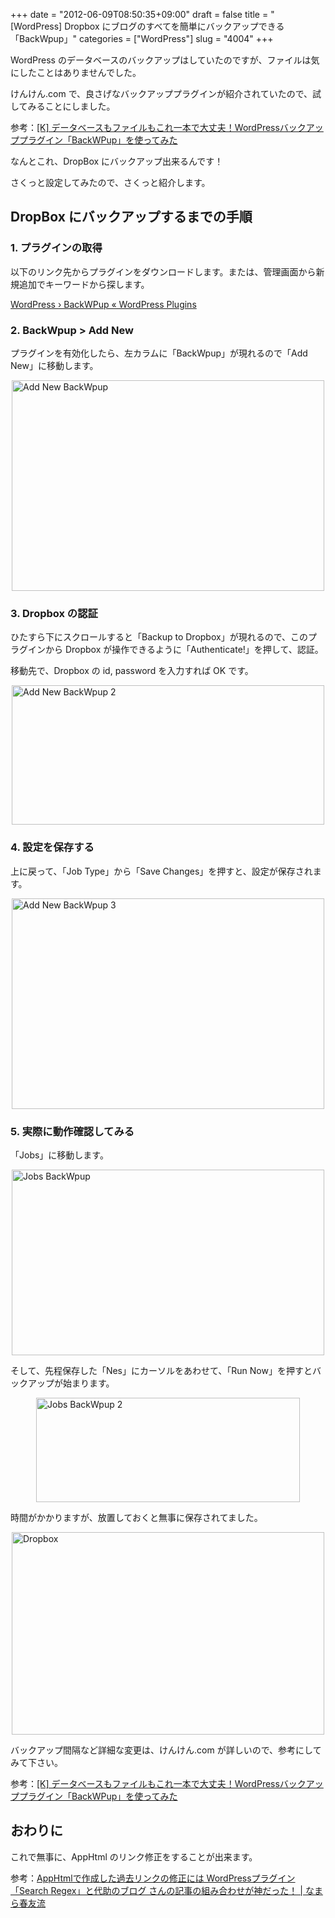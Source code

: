 +++
date = "2012-06-09T08:50:35+09:00"
draft = false
title = "[WordPress] Dropbox にブログのすべてを簡単にバックアップできる「BackWpup」"
categories = ["WordPress"]
slug = "4004"
+++

WordPress のデータベースのバックアップはしていたのですが、ファイルは気にしたことはありませんでした。

けんけん.com で、良さげなバックアッププラグインが紹介されていたので、試してみることにしました。

参考：<a href="http://knk-n.com/2012/06/08/backwpup_wordpress_backup-plugin/" target="_blank">[K] データベースもファイルもこれ一本で大丈夫！WordPressバックアッププラグイン「BackWPup」を使ってみた</a>

なんとこれ、DropBox にバックアップ出来るんです！

さくっと設定してみたので、さくっと紹介します。

<h2>DropBox にバックアップするまでの手順</h2>

<h3>1. プラグインの取得</h3>

以下のリンク先からプラグインをダウンロードします。または、管理画面から新規追加でキーワードから探します。

<a href="http://wordpress.org/extend/plugins/backwpup/" target="_blank">WordPress › BackWPup « WordPress Plugins</a>

<h3>2. BackWpup > Add New</h3>

プラグインを有効化したら、左カラムに「BackWpup」が現れるので「Add New」に移動します。

<img style="display:block; margin-left:auto; margin-right:auto;" src="/images/2012/06/Add-New-BackWpup.png" alt="Add New BackWpup" title="Add New BackWpup.png" border="0" width="500" height="337" />

<h3>3. Dropbox の認証</h3>

ひたすら下にスクロールすると「Backup to Dropbox」が現れるので、このプラグインから Dropbox が操作できるように「Authenticate!」を押して、認証。

移動先で、Dropbox の id, password を入力すれば OK です。

<img style="display:block; margin-left:auto; margin-right:auto;" src="/images/2012/06/Add-New-BackWpup-2.png" alt="Add New BackWpup 2" title="Add New BackWpup 2.png" border="0" width="500" height="223" />

<h3>4. 設定を保存する</h3>

上に戻って、「Job Type」から「Save Changes」を押すと、設定が保存されます。

<img style="display:block; margin-left:auto; margin-right:auto;" src="/images/2012/06/Add-New-BackWpup-3.png" alt="Add New BackWpup 3" title="Add New BackWpup 3.png" border="0" width="500" height="337" />

<h3>5. 実際に動作確認してみる</h3>

「Jobs」に移動します。

<img style="display:block; margin-left:auto; margin-right:auto;" src="/images/2012/06/Jobs-BackWpup.png" alt="Jobs BackWpup" title="Jobs BackWpup.png" border="0" width="500" height="297" />

そして、先程保存した「Nes」にカーソルをあわせて、「Run Now」を押すとバックアップが始まります。

<img style="display:block; margin-left:auto; margin-right:auto;" src="/images/2012/06/Jobs-BackWpup-2.png" alt="Jobs BackWpup 2" title="Jobs BackWpup 2.png" border="0" width="422" height="167" />

時間がかかりますが、放置しておくと無事に保存されてました。

<img style="display:block; margin-left:auto; margin-right:auto;" src="/images/2012/06/dropbox.png" alt="Dropbox" title="dropbox.png" border="0" width="500" height="324" />

バックアップ間隔など詳細な変更は、けんけん.com が詳しいので、参考にしてみて下さい。

参考：<a href="http://knk-n.com/2012/06/08/backwpup_wordpress_backup-plugin/" target="_blank">[K] データベースもファイルもこれ一本で大丈夫！WordPressバックアッププラグイン「BackWPup」を使ってみた</a>

<h2>おわりに</h2>

これで無事に、AppHtml のリンク修正をすることが出来ます。

参考：<a href="http://harutomo-ryu.com/archives/2012-06-08/141426.html" target="_blank">AppHtmlで作成した過去リンクの修正には WordPressプラグイン「Search Regex」と代助のブログ さんの記事の組み合わせが神だった！ | なまら春友流</a>
